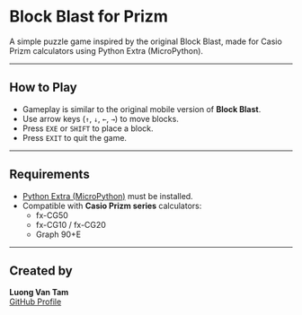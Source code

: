 # Block Blast for Prizm

A simple puzzle game inspired by the original Block Blast, made for Casio Prizm calculators using Python Extra (MicroPython).

---

## How to Play

- Gameplay is similar to the original mobile version of **Block Blast**.  
- Use arrow keys (`↑`, `↓`, `←`, `→`) to move blocks.  
- Press `EXE` or `SHIFT` to place a block.  
- Press `EXIT` to quit the game.

---

## Requirements

- [Python Extra (MicroPython)](https://www.planet-casio.com/Fr/forums/topic17202-20-beta-pythonextra.html) must be installed.  
- Compatible with **Casio Prizm series** calculators:
  - fx-CG50  
  - fx-CG10 / fx-CG20  
  - Graph 90+E

---

## Created by

**Luong Van Tam**  
[GitHub Profile](https://github.com/luongvantam)
